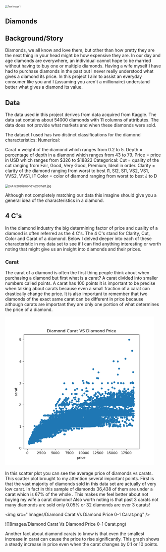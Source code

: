 <img src="https://cisp.cachefly.net/assets/articles/images/resized/0000915734_resized_diamonds1022.jpg" alt="Test Image 1" style="zoom: 50%;" />

## Diamonds

## Background/Story

Diamonds, we all know and love them, but other than how pretty they are the next thing in your head might be how expensive they are. In our day and age diamonds are everywhere, an individual cannot hope to be married without having to buy one or multiple diamonds. Having a wife myself I have had to purchase diamonds in the past but I never really understood what gives a diamond its price. In this project I aim to assist an everyday consumer like you and I (assuming you aren't a millionaire) understand better what gives a diamond its value.  

## Data

The data used in this project derives from data acquired from Kaggle. The data sat contains about 54000 diamonds with 11 columns of attributes. The data does not provide what markets and when these diamonds were sold. 

The dataset I used has two distinct classifications for the diamond characteristics: 
Numerical:

   Carat = weight of the diamond which ranges from 0.2 to 5.
   Depth = percentage of depth in a diamond which ranges from 43 to 79.
   Price = price in USD which ranges from $326 to $18823
            Categorical:
                       Cut = quality of the cut ranging from Fair, Good, Very Good, Premium, Ideal in order.
                                Clarity = clarity of the diamond ranging from worst to best I1, SI2, SI1, VS2, VS1, VVS2, VVS1, IF 
                        Color = color of diamond ranging from worst to best J to D

<img src="https://beyond4cs.com/wp-content/uploads/2020/12/4Cs-of-diamond-quality-chart-gia-reference.jpg" alt="GIA%20Diamond%20Chart.jpg" style="zoom: 67%;" />

Although not completely matching our data this imagine should give you a general idea of the characteristics in a diamond.

## 4 C's

In the diamond industry the big determining factor of price and quality of a diamond is often referred as the 4 C's. The 4 C's stand for Clarity, Cut, Color and Carat of a diamond. Below I delved deeper into each of these characteristic in my data set to see if I can find anything interesting or worth noting that might give us an insight into diamonds and their prices.  

### Carat

The carat of a diamond is often the first thing people think about when purchasing a diamond but first what is a carat? A carat divided into smaller numbers called points. A carat has 100 points it is important to be precise when talking about carats because even a small fraction of a carat can drastically change the price. It is also important to remember that two diamonds of the exact same carat can be different in price because although carats are important they are only one portion of what determines the price of a diamond.



<img src="Images/Diamond Carat VS Price EDA.png" style="zoom: 80%;" />

In this scatter plot you can see the average price of diamonds vs carats. This scatter plot brought to my attention several important points. First is that the vast majority of diamonds sold in this data set are actually of very low carat. In fact in this sample of diamonds 36,438 of them are under a carat which is 67% of the whole . This makes me feel better about not buying my wife a carat diamond! Also worth noting is that past 3 carats not many diamonds are sold only 0.05% or 32 diamonds are over 3 carats!

<img src=''Images/Diamond Carat Vs Diamond Price 0-1 Carat.png" />

![](Images/Diamond Carat Vs Diamond Price 0-1 Carat.png)

Another fact about diamond carats to know is that even the smallest increase in carat can cause the price to rise significantly. This graph shows a steady increase in price even when the carat changes by 0.1 or 10 points. 
